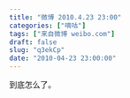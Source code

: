 ```yaml
---
title: "微博 2010.4.23 23:00"
categories: ["嘀咕"]
tags: ["来自微博 weibo.com"]
draft: false
slug: "q3ekCp"
date: "2010-04-23 23:00:00"
---
```


<p>到底怎么了。 ​​​​</p>
